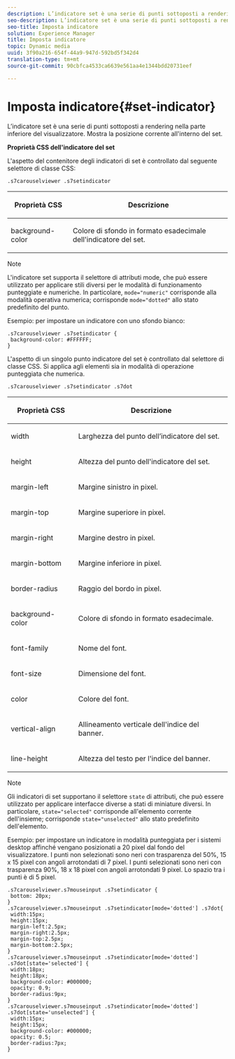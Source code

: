 ```yaml
---
description: L’indicatore set è una serie di punti sottoposti a rendering nella parte inferiore del visualizzatore. Mostra la posizione corrente all'interno del set.
seo-description: L’indicatore set è una serie di punti sottoposti a rendering nella parte inferiore del visualizzatore. Mostra la posizione corrente all'interno del set.
seo-title: Imposta indicatore
solution: Experience Manager
title: Imposta indicatore
topic: Dynamic media
uuid: 3f90a216-654f-44a9-947d-592bd5f342d4
translation-type: tm+mt
source-git-commit: 90cbfca4533ca6639e561aa4e1344bdd20731eef

---
```



# Imposta indicatore{#set-indicator}

L’indicatore set è una serie di punti sottoposti a rendering nella parte inferiore del visualizzatore. Mostra la posizione corrente all&#39;interno del set.

<!--<a id="section_061E550C1C1D4DB2BD663A898895B38C"></a>-->

**Proprietà CSS dell&#39;indicatore del set**

L&#39;aspetto del contenitore degli indicatori di set è controllato dal seguente selettore di classe CSS:

```
.s7carouselviewer .s7setindicator
```

<table id="table_94EE3F5BBE4547C0B4943471CEE7EDE4"> 
 <thead> 
  <tr> 
   <th colname="col1" class="entry"> <p> Proprietà CSS </p> </th> 
   <th colname="col2" class="entry"> <p>Descrizione </p> </th> 
  </tr> 
 </thead>
 <tbody> 
  <tr> 
   <td colname="col1"> <p> <span class="codeph"> background-color </span> </p> </td> 
   <td colname="col2"> <p>Colore di sfondo in formato esadecimale dell'indicatore del set. </p> </td> 
  </tr> 
 </tbody> 
</table>

>[!NOTE]
>
>L&#39;indicatore set supporta il selettore di attributi mode, che può essere utilizzato per applicare stili diversi per le modalità di funzionamento punteggiate e numeriche. In particolare, `mode="numeric"` corrisponde alla modalità operativa numerica; corrisponde `mode="dotted"` allo stato predefinito del punto.

Esempio: per impostare un indicatore con uno sfondo bianco:

```
.s7carouselviewer .s7setindicator { 
 background-color: #FFFFFF; 
}
```

L&#39;aspetto di un singolo punto indicatore del set è controllato dal selettore di classe CSS. Si applica agli elementi sia in modalità di operazione punteggiata che numerica.

`.s7carouselviewer .s7setindicator .s7dot`

<table id="table_09B6E232FB94417392D101A7A653BE54"> 
 <thead> 
  <tr> 
   <th colname="col1" class="entry"> <p> Proprietà CSS </p> </th> 
   <th colname="col2" class="entry"> <p>Descrizione </p> </th> 
  </tr> 
 </thead>
 <tbody> 
  <tr> 
   <td colname="col1"> <p> <span class="codeph"> width </span> </p> </td> 
   <td colname="col2"> <p>Larghezza del punto dell’indicatore del set. </p> </td> 
  </tr> 
  <tr> 
   <td colname="col1"> <p> <span class="codeph"> height </span> </p> </td> 
   <td colname="col2"> <p>Altezza del punto dell'indicatore del set. </p> </td> 
  </tr> 
  <tr> 
   <td colname="col1"> <p> <span class="codeph"> margin-left </span> </p> </td> 
   <td colname="col2"> <p>Margine sinistro in pixel. </p> </td> 
  </tr> 
  <tr> 
   <td colname="col1"> <p> <span class="codeph"> margin-top </span> </p> </td> 
   <td colname="col2"> <p>Margine superiore in pixel. </p> </td> 
  </tr> 
  <tr> 
   <td colname="col1"> <p> <span class="codeph"> margin-right </span> </p> </td> 
   <td colname="col2"> <p>Margine destro in pixel. </p> </td> 
  </tr> 
  <tr> 
   <td colname="col1"> <p> <span class="codeph"> margin-bottom </span> </p> </td> 
   <td colname="col2"> <p>Margine inferiore in pixel. </p> </td> 
  </tr> 
  <tr> 
   <td colname="col1"> <p> <span class="codeph"> border-radius </span> </p> </td> 
   <td colname="col2"> <p>Raggio del bordo in pixel. </p> </td> 
  </tr> 
  <tr> 
   <td colname="col1"> <p> <span class="codeph"> background-color </span> </p> </td> 
   <td colname="col2"> <p>Colore di sfondo in formato esadecimale. </p> </td> 
  </tr> 
  <tr> 
   <td colname="col1"> <p> <span class="codeph"> font-family </span> </p> </td> 
   <td colname="col2"> <p>Nome del font. </p> </td> 
  </tr> 
  <tr> 
   <td colname="col1"> <p> <span class="codeph"> font-size </span> </p> </td> 
   <td colname="col2"> <p>Dimensione del font. </p> </td> 
  </tr> 
  <tr> 
   <td colname="col1"> <p> <span class="codeph"> color </span> </p> </td> 
   <td colname="col2"> <p>Colore del font. </p> </td> 
  </tr> 
  <tr> 
   <td colname="col1"> <p> <span class="codeph"> vertical-align </span> </p> </td> 
   <td colname="col2"> <p>Allineamento verticale dell'indice del banner. </p> </td> 
  </tr> 
  <tr> 
   <td colname="col1"> <p> <span class="codeph"> line-height </span> </p> </td> 
   <td colname="col2"> <p>Altezza del testo per l'indice del banner. </p> </td> 
  </tr> 
 </tbody> 
</table>

>[!NOTE]
>
>Gli indicatori di set supportano il selettore `state` di attributi, che può essere utilizzato per applicare interfacce diverse a stati di miniature diversi. In particolare, `state="selected"` corrisponde all&#39;elemento corrente dell&#39;insieme; corrisponde `state="unselected"` allo stato predefinito dell&#39;elemento.

Esempio: per impostare un indicatore in modalità punteggiata per i sistemi desktop affinché vengano posizionati a 20 pixel dal fondo del visualizzatore. I punti non selezionati sono neri con trasparenza del 50%, 15 x 15 pixel con angoli arrotondati di 7 pixel. I punti selezionati sono neri con trasparenza 90%, 18 x 18 pixel con angoli arrotondati 9 pixel. Lo spazio tra i punti è di 5 pixel.

```
.s7carouselviewer.s7mouseinput .s7setindicator { 
 bottom: 20px; 
} 
.s7carouselviewer.s7mouseinput .s7setindicator[mode='dotted'] .s7dot{ 
 width:15px; 
 height:15px; 
 margin-left:2.5px; 
 margin-right:2.5px; 
 margin-top:2.5px; 
 margin-bottom:2.5px; 
} 
.s7carouselviewer.s7mouseinput .s7setindicator[mode='dotted'] .s7dot[state='selected'] {  
 width:18px; 
 height:18px; 
 background-color: #000000; 
 opacity: 0.9; 
 border-radius:9px; 
} 
.s7carouselviewer.s7mouseinput .s7setindicator[mode='dotted'] .s7dot[state='unselected'] {  
 width:15px; 
 height:15px; 
 background-color: #000000; 
 opacity: 0.5; 
 border-radius:7px; 
}
```

